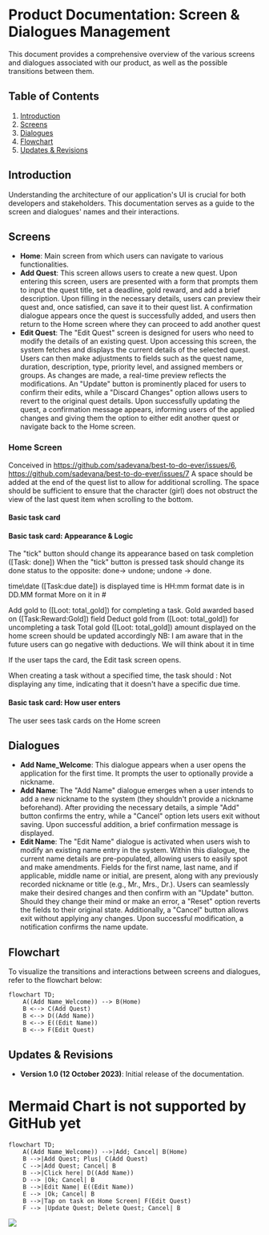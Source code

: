 # Product Documentation: Screen & Dialogues Management

This document provides a comprehensive overview of the various screens and dialogues associated with our product, as well as the possible transitions between them.

## Table of Contents

1. [Introduction](#introduction)
2. [Screens](#screens)
3. [Dialogues](#dialogues)
4. [Flowchart](#flowchart)
5. [Updates & Revisions](#updates-revisions)

## Introduction

Understanding the architecture of our application's UI is crucial for both developers and stakeholders. This documentation serves as a guide to the screen and dialogues' names and their interactions. 

## Screens

- **Home**: Main screen from which users can navigate to various functionalities.
- **Add Quest**: This screen allows users to create a new quest. Upon entering this screen, users are presented with a form that prompts them to input the quest title, set a deadline, gold reward, and add a brief description. Upon filling in the necessary details, users can preview their quest and, once satisfied, can save it to their quest list. A confirmation dialogue appears once the quest is successfully added, and users then return to the Home screen where they can proceed to add another quest
- **Edit Quest**: The "Edit Quest" screen is designed for users who need to modify the details of an existing quest. Upon accessing this screen, the system fetches and displays the current details of the selected quest. Users can then make adjustments to fields such as the quest name, duration, description, type, priority level, and assigned members or groups. As changes are made, a real-time preview reflects the modifications. An "Update" button is prominently placed for users to confirm their edits, while a "Discard Changes" option allows users to revert to the original quest details. Upon successfully updating the quest, a confirmation message appears, informing users of the applied changes and giving them the option to either edit another quest or navigate back to the Home screen.

### Home Screen
Conceived in https://github.com/sadevana/best-to-do-ever/issues/6, https://github.com/sadevana/best-to-do-ever/issues/7
A space should be added at the end of the quest list to allow for additional scrolling.
The space should be sufficient to ensure that the character (girl) does not obstruct the view of the last quest item when scrolling to the bottom.

#### Basic task card
#### Basic task card: Appearance & Logic


The "tick" button should change its appearance based on task completion ([Task: done])
When the "tick" button is pressed task should change its done status to the opposite: done-> undone; undone -> done.

time\date ([Task:due date]) is displayed
time is HH:mm format
date is in DD.MM format
More on it in #

Add gold to ([Loot: total_gold]) for completing a task.
Gold awarded based on ([Task:Reward:Gold]) field
Deduct gold from ([Loot: total_gold]) for uncompleting a task
Total gold ([Loot: total_gold]) amount displayed on the home screen should be updated accordingly
NB: I am aware that in the future users can go negative with deductions. We will think about it in time

If the user taps the card, the Edit task screen opens.

When creating a task without a specified time, the task should : Not displaying any time, indicating that it doesn't have a specific due time.

#### Basic task card: How user enters
The user sees task cards on the Home screen

## Dialogues
- **Add Name_Welcome**: This dialogue appears when a user opens the application for the first time. It prompts the user to optionally provide a nickname.
- **Add Name**: The "Add Name" dialogue emerges when a user intends to add a new nickname to the system (they shouldn't provide a nickname beforehand). After providing the necessary details, a simple "Add" button confirms the entry, while a "Cancel" option lets users exit without saving. Upon successful addition, a brief confirmation message is displayed.
- **Edit Name**: The "Edit Name" dialogue is activated when users wish to modify an existing name entry in the system. Within this dialogue, the current name details are pre-populated, allowing users to easily spot and make amendments. Fields for the first name, last name, and if applicable, middle name or initial, are present, along with any previously recorded nickname or title (e.g., Mr., Mrs., Dr.). Users can seamlessly make their desired changes and then confirm with an "Update" button. Should they change their mind or make an error, a "Reset" option reverts the fields to their original state. Additionally, a "Cancel" button allows exit without applying any changes. Upon successful modification, a notification confirms the name update.

## Flowchart

To visualize the transitions and interactions between screens and dialogues, refer to the flowchart below:

```mermaid
flowchart TD;
    A((Add Name_Welcome)) --> B(Home)
    B <--> C(Add Quest)
    B <--> D((Add Name))
    B <--> E((Edit Name))
    B <--> F(Edit Quest)
```


## Updates & Revisions

- **Version 1.0 (12 October 2023)**: Initial release of the documentation.


# Mermaid Chart is not supported by GitHub yet

```mermaid
flowchart TD;
    A((Add Name_Welcome)) -->|Add; Cancel| B(Home)
    B -->|Add Quest; Plus| C(Add Quest)
    C -->|Add Quest; Cancel| B
    B -->|Click here| D((Add Name))
    D --> |Ok; Cancel| B
    B -->|Edit Name| E((Edit Name))
    E --> |Ok; Cancel| B
    B -->|Tap on task on Home Screen| F(Edit Quest)
    F --> |Update Quest; Delete Quest; Cancel| B
```
[![](https://mermaid.ink/img/pako:eNqFUctqwzAQ_JVFJxmSH7ChkNgOvfRFUnoxFCGtY2M9gixRSpR_r2zHTiiU6iLt7MzsrvZMuBFIUlJL88UbZh0ciqzSEM-G0o0Q8MwUfn6g5EZhksB6_RAinEHONEcZYEsfh8yk2c55ePPYuwxepe8D5HSBrsT8N3GxuzfKZcs7aNBigOLWTnI1KQYShJfuD3kpWjcKApSULtEsL_-RH9gJjAbH-m64hzFhzy2iDrCb7O5H2k127yfBHM5jFSjxFi1lyIootIq1Iv79edBXxDWosCJpfAqsmZeuIpW-RCrzzuy_NSepsx5XxI8lipYdLVMkrZnsI4qxIWOfpn2Oa738AN6Kk6w?type=png)](https://mermaid.live/edit#pako:eNqFUctqwzAQ_JVFJxmSH7ChkNgOvfRFUnoxFCGtY2M9gixRSpR_r2zHTiiU6iLt7MzsrvZMuBFIUlJL88UbZh0ciqzSEM-G0o0Q8MwUfn6g5EZhksB6_RAinEHONEcZYEsfh8yk2c55ePPYuwxepe8D5HSBrsT8N3GxuzfKZcs7aNBigOLWTnI1KQYShJfuD3kpWjcKApSULtEsL_-RH9gJjAbH-m64hzFhzy2iDrCb7O5H2k127yfBHM5jFSjxFi1lyIootIq1Iv79edBXxDWosCJpfAqsmZeuIpW-RCrzzuy_NSepsx5XxI8lipYdLVMkrZnsI4qxIWOfpn2Oa738AN6Kk6w)
